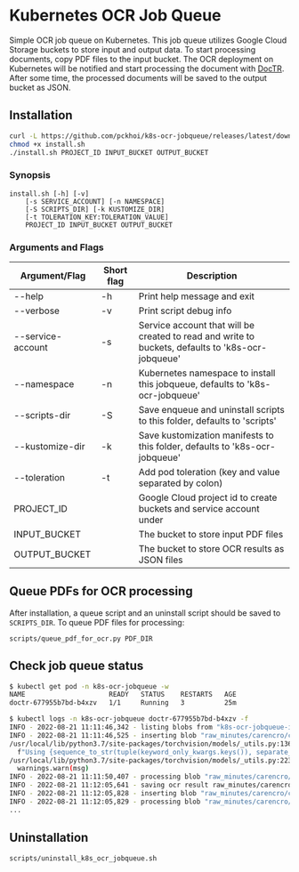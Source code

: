 # Kubernetes OCR Job Queue

Simple OCR job queue on Kubernetes. This job queue utilizes Google Cloud Storage buckets to store input and output data. To start processing documents, copy PDF files to the input bucket. The OCR deployment on Kubernetes will be notified and start processing the document with [DocTR](https://github.com/mindee/doctr). After some time, the processed documents will be saved to the output bucket as JSON.

## Installation

```bash
curl -L https://github.com/pckhoi/k8s-ocr-jobqueue/releases/latest/download/install.sh -o install.sh
chmod +x install.sh
./install.sh PROJECT_ID INPUT_BUCKET OUTPUT_BUCKET
```

### Synopsis

```
install.sh [-h] [-v]
    [-s SERVICE_ACCOUNT] [-n NAMESPACE]
    [-S SCRIPTS_DIR] [-k KUSTOMIZE_DIR]
    [-t TOLERATION_KEY:TOLERATION_VALUE]
    PROJECT_ID INPUT_BUCKET OUTPUT_BUCKET
```

### Arguments and Flags

| Argument/Flag     | Short flag | Description                                                                                       |
| ----------------- | ---------- | ------------------------------------------------------------------------------------------------- |
| --help            | -h         | Print help message and exit                                                                       |
| --verbose         | -v         | Print script debug info                                                                           |
| --service-account | -s         | Service account that will be created to read and write to buckets, defaults to 'k8s-ocr-jobqueue' |
| --namespace       | -n         | Kubernetes namespace to install this jobqueue, defaults to 'k8s-ocr-jobqueue'                     |
| --scripts-dir     | -S         | Save enqueue and uninstall scripts to this folder, defaults to 'scripts'                          |
| --kustomize-dir   | -k         | Save kustomization manifests to this folder, defaults to 'k8s-ocr-jobqueue'                       |
| --toleration      | -t         | Add pod toleration (key and value separated by colon)                                             |
| PROJECT_ID        |            | Google Cloud project id to create buckets and service account under                               |
| INPUT_BUCKET      |            | The bucket to store input PDF files                                                               |
| OUTPUT_BUCKET     |            | The bucket to store OCR results as JSON files                                                     |

## Queue PDFs for OCR processing

After installation, a queue script and an uninstall script should be saved to `SCRIPTS_DIR`. To queue PDF files for processing:

```
scripts/queue_pdf_for_ocr.py PDF_DIR
```

## Check job queue status

```bash
$ kubectl get pod -n k8s-ocr-jobqueue -w
NAME                     READY   STATUS    RESTARTS   AGE
doctr-677955b7bd-b4xzv   1/1     Running   3          25m

$ kubectl logs -n k8s-ocr-jobqueue doctr-677955b7bd-b4xzv -f
INFO - 2022-08-21 11:11:46,342 - listing blobs from "k8s-ocr-jobqueue-input-bucket"
INFO - 2022-08-21 11:11:46,525 - inserting blob "raw_minutes/carencro/cfpcsb/Agenda-Oct2012-CSB-mtg.pdf" (md5:17ec09dc9e6c05372a2ecf62ec1634fc)
/usr/local/lib/python3.7/site-packages/torchvision/models/_utils.py:136: UserWarning: Using 'weights' as positional parameter(s) is deprecated since 0.13 and will be removed in 0.15. Please use keyword parameter(s) instead.
  f"Using {sequence_to_str(tuple(keyword_only_kwargs.keys()), separate_last='and ')} as positional "
/usr/local/lib/python3.7/site-packages/torchvision/models/_utils.py:223: UserWarning: Arguments other than a weight enum or `None` for 'weights' are deprecated since 0.13 and will be removed in 0.15. The current behavior is equivalent to passing `weights=None`.
  warnings.warn(msg)
INFO - 2022-08-21 11:11:50,407 - processing blob "raw_minutes/carencro/cfpcsb/Agenda-Oct2012-CSB-mtg.pdf" (md5:17ec09dc9e6c05372a2ecf62ec1634fc)
INFO - 2022-08-21 11:12:05,641 - saving ocr result raw_minutes/carencro/cfpcsb/Agenda-Oct2012-CSB-mtg.pdf.json
INFO - 2022-08-21 11:12:05,828 - inserting blob "raw_minutes/carencro/cfpcsb/Appeal-Posting-Notice-Conrad-Callegari-May-7-2019.pdf" (md5:3d4e3e42c8efcd97274fbdc5a6cd56e2)
INFO - 2022-08-21 11:12:05,829 - processing blob "raw_minutes/carencro/cfpcsb/Appeal-Posting-Notice-Conrad-Callegari-May-7-2019.pdf" (md5:3d4e3e42c8efcd97274fbdc5a6cd56e2)
...
```

## Uninstallation

```
scripts/uninstall_k8s_ocr_jobqueue.sh
```
